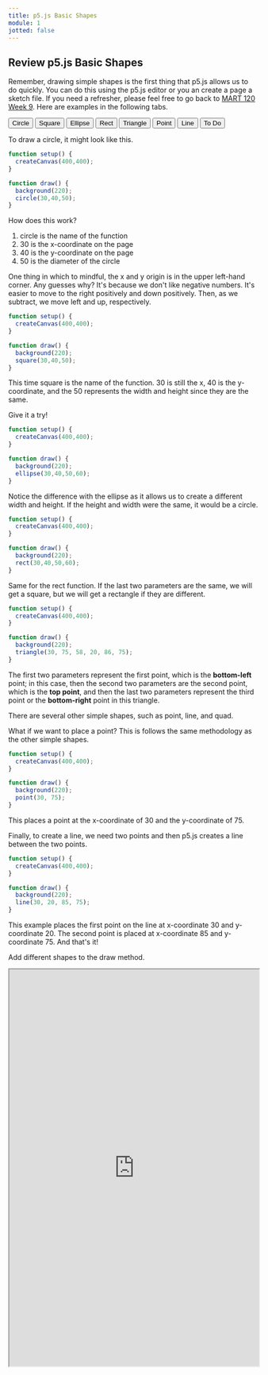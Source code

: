 ```yaml
---
title: p5.js Basic Shapes
module: 1
jotted: false
---
```


## Review p5.js Basic Shapes

Remember, drawing simple shapes is the first thing that p5.js allows us to do quickly. You can do this using the p5.js editor or you an create a page a sketch file. If you need a refresher, please feel free to go back to <a href="https://montana-media-arts.github.io/120_CreativeCoding1-Fall2020/modules/week-9/overview/" target="_new">MART 120 Week 9</a>.   Here are examples in the following tabs.

<div class="tab">
    <button class="tablinks active" onclick="openTab(event, 'Circle')">Circle</button>
    <button class="tablinks" onclick="openTab(event, 'Square')">Square</button>
    <button class="tablinks" onclick="openTab(event, 'Ellipse')">Ellipse</button>
    <button class="tablinks" onclick="openTab(event, 'Rect')">Rect</button>
    <button class="tablinks" onclick="openTab(event, 'Triangle')">Triangle</button>
    <button class="tablinks" onclick="openTab(event, 'Point')">Point</button>
    <button class="tablinks" onclick="openTab(event, 'Line')">Line</button>
    <button class="tablinks" onclick="openTab(event, 'ToDo')">To Do</button>
    
</div>
<!-- Tab content -->
<div id="Circle" class="tabcontent" style="display:block">

<div class="tabhtml" markdown="1">

To draw a circle, it might look like this.

```js
function setup() {
  createCanvas(400,400);
}

function draw() {
  background(220);
  circle(30,40,50);
}
```

How does this work?

1. circle is the name of the function
2. 30 is the x-coordinate on the page
3. 40 is the y-coordinate on the page
4. 50 is the diameter of the circle

One thing in which to mindful, the x and y origin is in the upper left-hand corner.  Any guesses why? It's because we don't like negative numbers. It's easier to move to the right positively and down positively.  Then, as we subtract, we move left and up, respectively.

</div>
</div>

<!-- Tab content -->
<div id="Square" class="tabcontent">

<div class="tabhtml" markdown="1">

```js
function setup() {
  createCanvas(400,400);
}

function draw() {
  background(220);
  square(30,40,50);
}
```

This time square is the name of the function.  30 is still the x, 40 is the y-coordinate, and the 50 represents the width and height since they are the same.

Give it a try!
</div>
</div>
<div id="Ellipse" class="tabcontent">

<div class="tabhtml" markdown="1">

```js
function setup() {
  createCanvas(400,400);
}

function draw() {
  background(220);
  ellipse(30,40,50,60);
}
```

Notice the difference with the ellipse as it allows us to create a different width and height. If the height and width were the same, it would be a circle.
</div>
</div>
<div id="Rect" class="tabcontent">

<div class="tabhtml" markdown="1">

```js
function setup() {
  createCanvas(400,400);
}

function draw() {
  background(220);
  rect(30,40,50,60);
}
```

Same for the rect function.  If the last two parameters are the same, we will get a square, but we will get a rectangle if they are different.
</div>
</div>

<div id="Triangle" class="tabcontent">

<div class="tabhtml" markdown="1">

```js
function setup() {
  createCanvas(400,400);
}

function draw() {
  background(220);
  triangle(30, 75, 58, 20, 86, 75);
}
```
The first two parameters represent the first point, which is the **bottom-left** point; in this case, then the second two parameters are the second point, which is the **top point**, and then the last two parameters represent the third point or the **bottom-right** point in this triangle.  

There are several other simple shapes, such as point, line, and quad.
</div>
</div>
<div id="Point" class="tabcontent">
<div class="tabhtml" markdown="1">

What if we want to place a point?  This is follows the same methodology as the other simple shapes.

```js
function setup() {
  createCanvas(400,400);
}

function draw() {
  background(220);
  point(30, 75);
}
````

This places a point at the x-coordinate of 30 and the y-coordinate of 75.

</div>
</div>

<div id="Line" class="tabcontent">
<div class="tabhtml" markdown="1">

Finally, to create a line, we need two points and then p5.js creates a line between the two points.

```js
function setup() {
  createCanvas(400,400);
}

function draw() {
  background(220);
  line(30, 20, 85, 75);
}
````

This example places the first point on the line at x-coordinate 30 and y-coordinate 20.  The second point is placed at x-coordinate 85 and y-coordinate 75.  And that's it!

</div>
</div>
<div id="ToDo" class="tabcontent">
<div class="tabhtml" markdown="1">

Add different shapes to the draw method.

<iframe src="https://editor.p5js.org/" width="100%" height="800px"></iframe>
</div>
</div>
